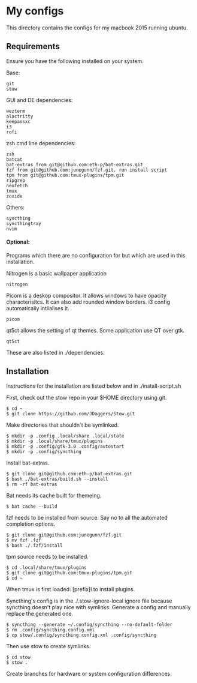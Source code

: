 # My configs

This directory contains the configs for my macbook 2015 running ubuntu.

## Requirements

Ensure you have the following installed on your system.

Base:
```
git
stow
```

GUI and DE dependencies:
```
wezterm
alactritty
keepassxc
i3
rofi
```

zsh cmd line dependencies:
```
zsh
batcat 
bat-extras from git@github.com:eth-p/bat-extras.git
fzf from git@github.com:junegunn/fzf.git. run install script
tpm from git@github.com:tmux-plugins/tpm.git
ripgrep
neofetch
tmux
zoxide
```

Others:
```
syncthing
syncthingtray
nvim
```

#### Optional: 
Programs which there are no configuration for but which are used in this installation.

Nitrogen is a basic wallpaper application
```
nitrogen
```

Picom is a deskop compositor. It allows windows to have opacity characterisitcs. 
It can also add rounded window borders.
i3 config automatically intiialises it.
```
picom
```

qt5ct allows the setting of qt themes. Some application use QT over gtk.
```
qt5ct
```

These are also listed in ./dependencies.

## Installation
Instructions for the installation are listed below and in ./install-script.sh

First, check out the stow repo in your $HOME directory using git.
```
$ cd ~
$ git clone https://github.com/JDaggers/Stow.git
```

Make directories that shouldn`t be symlinked.
```
$ mkdir -p .config .local/share .local/state
$ mkdir -p .local/share/tmux/plugins
$ mkdir -p .config/gtk-3.0 .config/autostart
$ mkdir -p .config/syncthing
```

Install bat-extras.
```
$ git clone git@github.com:eth-p/bat-extras.git
$ bash ./bat-extras/build.sh --install
$ rm -rf bat-extras
```

Bat needs its cache built for themeing.
```
$ bat cache --build
```

fzf needs to be installed from source. Say no to all the automated completion options.
```
$ git clone git@github.com:junegunn/fzf.git
$ mv fzf .fzf
$ bash ./.fzf/install
```

tpm source needs to be installed.
```
$ cd .local/share/tmux/plugins
$ git clone git@github.com:tmux-plugins/tpm.git
$ cd ~
```
When tmux is first loaded: [prefix]I to install plugins.

Syncthing's config is in the ./.stow-ignore-local ignore file because syncthing doesn't play nice with symlinks.
Generate a config and manually replace the generated one.
```
$ syncthing --generate ~/.config/syncthing --no-default-folder
$ rm .config/syncthing.config.xml
$ cp stow/.config/syncthing.config.xml .config/syncthing
```

Then use stow to create symlinks.
```
$ cd stow
$ stow .
```

Create branches for hardware or system configuration differences.
